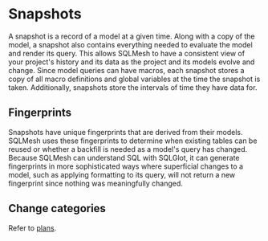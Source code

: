 # Snapshots

A snapshot is a record of a model at a given time. Along with a copy of the model, a snapshot also contains everything needed to evaluate the model and render its query. This allows SQLMesh to have a consistent view of your project's history and its data as the project and its models evolve and change. Since model queries can have macros, each snapshot stores a copy of all macro definitions and global variables at the time the snapshot is taken. Additionally, snapshots store the intervals of time they have data for.

## Fingerprints

Snapshots have unique fingerprints that are derived from their models. SQLMesh uses these fingerprints
to determine when existing tables can be reused or whether a backfill is needed as a model's query
has changed. Because SQLMesh can understand SQL with SQLGlot, it can generate fingerprints in more
sophisticated ways where superficial changes to a model, such as applying formatting to its query, will not
return a new fingerprint since nothing was meaningfully changed.

## Change categories

Refer to [plans](plans.md).
